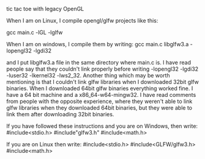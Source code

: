 tic tac toe with legacy OpenGL

When I am on Linux, I compile opengl/glfw projects like this:

gcc main.c -lGL -lglfw

When I am on windows, I compile them by writing:
gcc main.c libglfw3.a -lopengl32 -lgdi32

and I put libglfw3.a file in the same directory where main.c is. I have read people say that they couldn't link properly before writing -lopengl32 -lgdi32 -luser32 -lkernel32 -lws2_32. Another thing which may be worth mentioning is that I couldn't link glfw libraries when I downloaded 32bit glfw binaries. When I downloaded 64bit glfw binaries everything worked fine. I have a 64 bit machine and a x86_64-w64-mingw32. I have read comments from people with the opposite experience, where they weren't able to link glfw libraries when they downloaded 64bit binaries, but they were able to link them after downloading 32bit binaries. 

If you have followed these instructions and you are on Windows, then write:
#include<stdio.h>
#include"glfw3.h"
#include<math.h>

If you are on Linux then write:
#include<stdio.h>
#include<GLFW/glfw3.h>
#include<math.h>

